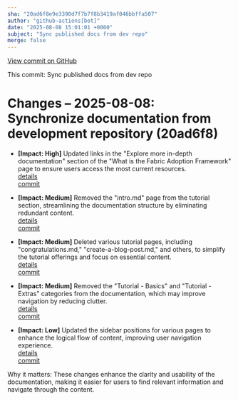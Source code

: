 ```yaml
---
sha: "20ad6f8e9e3390d7f7b7f8b3419af046bbffa507"
author: "github-actions[bot]"
date: "2025-08-08 15:01:01 +0000"
subject: "Sync published docs from dev repo"
merge: false
---
```


[View commit on GitHub](https://github.com/TheTrustedAdvisor/FabricAdoptionFramework/commit/20ad6f8e9e3390d7f7b7f8b3419af046bbffa507)

This commit: Sync published docs from dev repo

# Changes – 2025-08-08: Synchronize documentation from development repository (20ad6f8)

- **[Impact: High]** Updated links in the "Explore more in-depth documentation" section of the "What is the Fabric Adoption Framework" page to ensure users access the most current resources.  
   [details](/docs/about/changes/2025-08-08-what-is-the-fabric-adoption-framework)  
   [commit](https://github.com/TheTrustedAdvisor/FabricAdoptionFramework/commit/20ad6f8e9e3390d7f7b7f8b3419af046bbffa507)

- **[Impact: Medium]** Removed the "intro.md" page from the tutorial section, streamlining the documentation structure by eliminating redundant content.  
   [details](/docs/about/changes/2025-08-08-intro)  
   [commit](https://github.com/TheTrustedAdvisor/FabricAdoptionFramework/commit/20ad6f8e9e3390d7f7b7f8b3419af046bbffa507)

- **[Impact: Medium]** Deleted various tutorial pages, including "congratulations.md," "create-a-blog-post.md," and others, to simplify the tutorial offerings and focus on essential content.  
   [details](/docs/about/changes/2025-08-08-tutorial-basics)  
   [commit](https://github.com/TheTrustedAdvisor/FabricAdoptionFramework/commit/20ad6f8e9e3390d7f7b7f8b3419af046bbffa507)

- **[Impact: Medium]** Removed the "Tutorial - Basics" and "Tutorial - Extras" categories from the documentation, which may improve navigation by reducing clutter.  
   [details](/docs/about/changes/2025-08-08-tutorial-categories)  
   [commit](https://github.com/TheTrustedAdvisor/FabricAdoptionFramework/commit/20ad6f8e9e3390d7f7b7f8b3419af046bbffa507)

- **[Impact: Low]** Updated the sidebar positions for various pages to enhance the logical flow of content, improving user navigation experience.  
   [details](/docs/about/changes/2025-08-08-sidebar-update)  
   [commit](https://github.com/TheTrustedAdvisor/FabricAdoptionFramework/commit/20ad6f8e9e3390d7f7b7f8b3419af046bbffa507)

Why it matters: These changes enhance the clarity and usability of the documentation, making it easier for users to find relevant information and navigate through the content.
